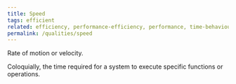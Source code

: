 ```yaml
---
title: Speed
tags: efficient
related: efficiency, performance-efficiency, performance, time-behaviour  
permalink: /qualities/speed
---
```



Rate of motion or velocity.

Coloquially, the time required for a system to execute specific functions or operations. 
